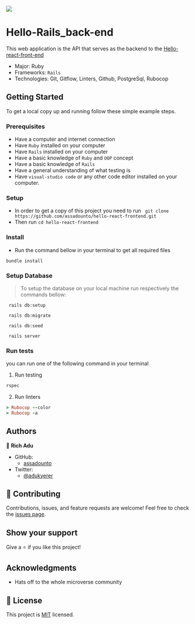 ![](https://img.shields.io/badge/Microverse-blueviolet)

# Hello-Rails_back-end

This web application is the API that serves as the backend to the [Hello-react-front-end](https://github.com/assadounto/hello-rails-frontend.git)


- Major: Ruby
- Frameworks: `Rails`
- Technologies: Git, Gitflow, Linters, Github, PostgreSql, Rubocop

## Getting Started
To get a local copy up and running follow these simple example steps.

### Prerequisites
- Have a computer and internet connection
- Have `Ruby` installed on your computer
- Have `Rails` installed on your computer
- Have a basic knowledge of `Ruby` and `OOP` concept
- Have a basic knowledge of `Rails`
- Have a general understanding of what testing is
- Have `visual-studio code` or any other code editor installed on your computer.

### Setup
- In order to get a copy of this project you need to run ``` git clone https://github.com/assadounto/hello-react-frontend.git```
- Then run ```cd hello-react-frontend ```


### Install
- Run the command bellow in your terminal to get all required files
```
bundle install
```

### Setup Database
> To setup the database on your local machine run respectively the commands bellow:
```
 rails db:setup
``` 
```
 rails db:migrate
``` 
```
 rails db:seed
```
```
 rails server
```


### Run tests
you can run one of the following command in your terminal
1. Run testing
```Ruby
rspec
```
2. Run linters
```Ruby
> Rubocop --color
> Rubocop -a
```
## Authors

👤 **Rich Adu**

- GitHub: 
    - [assadounto](https://www.github.com/assadounto)
- Twitter:
    - [@adukyerer](https://www.twitter.com/adukyerer)


## 🤝 Contributing

Contributions, issues, and feature requests are welcome!
Feel free to check the [issues page](../../issues/).
## Show your support

Give a ⭐️ if you like this project!
## Acknowledgments

- Hats off to the whole microverse community

## 📝 License
This project is [MIT](./LICENSE) licensed.